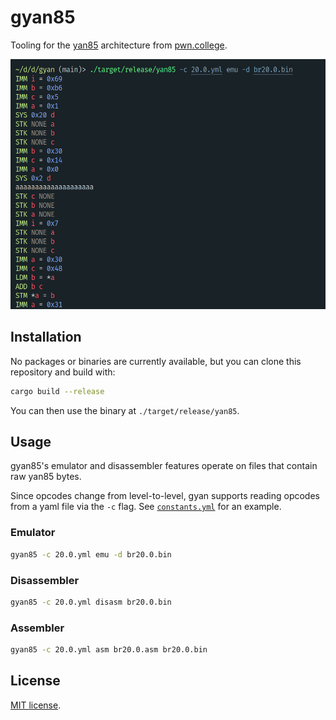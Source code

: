 # gyan85

Tooling for the [yan85](https://dojo.pwn.college/program-security/reverse-engineering) architecture from [pwn.college](https://pwn.college).

<img src="media/emulate-20.0.png" alt="gyan emulating babyrev level 20.0" height="400" />

## Installation

No packages or binaries are currently available, but you can clone this repository and build with:

```sh
cargo build --release
```

You can then use the binary at `./target/release/yan85`.

## Usage

gyan85's emulator and disassembler features operate on files that contain raw yan85 bytes.

Since opcodes change from level-to-level, gyan supports reading opcodes from a yaml file via the `-c` flag. See [`constants.yml`](constants.yml) for an example.

### Emulator

```sh
gyan85 -c 20.0.yml emu -d br20.0.bin
```

### Disassembler

```sh
gyan85 -c 20.0.yml disasm br20.0.bin
```

### Assembler

```sh
gyan85 -c 20.0.yml asm br20.0.asm br20.0.bin
```

## License

[MIT license](./LICENSE).
